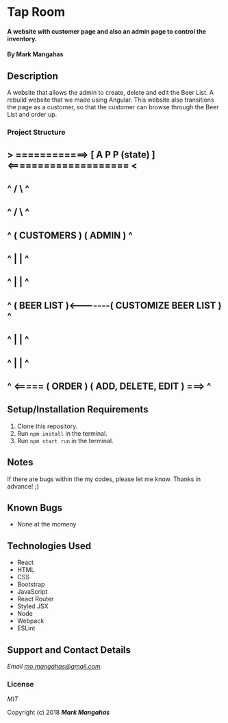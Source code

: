 # Tap Room 

#### A website with customer page and also an admin page to control the inventory.

#### By **Mark Mangahas**

## Description

A website that allows the admin to create, delete and edit the Beer List. A rebuild website that we made using Angular. This website also transitions the page as a customer, so that the customer can browse through the Beer List and order up. 

### Project Structure
 
 ## > ============> [ A P P (state) ] <==================== <
 ## ^                 /          \                          ^
 ## ^                /            \                         ^
 ## ^     ( CUSTOMERS )          ( ADMIN )                  ^
 ## ^            |                    |                     ^
 ## ^            |                    |                     ^
 ## ^      ( BEER LIST )<-------( CUSTOMIZE BEER LIST )     ^ 
 ## ^            |                    |                     ^
 ## ^            |                    |                     ^
 ## ^ <===== ( ORDER )           ( ADD, DELETE, EDIT ) ===> ^
      

## Setup/Installation Requirements

1. Clone this repository.
2. Run `npm install` in the terminal.
3. Run `npm start run` in the terminal.

## Notes
  If there are bugs within the my codes, please let me know. 
  Thanks in advance! ;)
  

## Known Bugs
* None at the momeny

## Technologies Used
* React
* HTML
* CSS
* Bootstrap
* JavaScript
* React Router
* Styled JSX
* Node
* Webpack
* ESLint

## Support and Contact Details

_Email mo.mangahas@gmail.com._

### License

*MIT*

Copyright (c) 2018 **_Mark Mangahas_**
